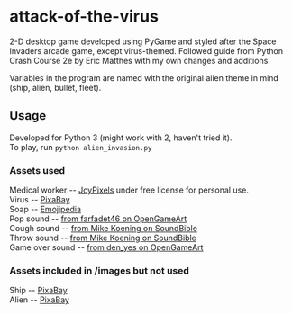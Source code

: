 # attack-of-the-virus  

2-D desktop game developed using PyGame and styled after the Space Invaders arcade game, except virus-themed. Followed guide from Python Crash Course 2e by Eric Matthes with my own changes and additions.  

Variables in the program are named with the original alien theme in mind (ship, alien, bullet, fleet).

## Usage  
Developed for Python 3 (might work with 2, haven't tried it).  
To play, run `python alien_invasion.py`  

### Assets used 
Medical worker -- [JoyPixels](https://www.joypixels.com/emoji) under free license for personal use.  
Virus -- [PixaBay](https://pixabay.com/vectors/corona-coronavirus-virus-pandemic-4919644/)  
Soap -- [Emojipedia](https://emojipedia.org/emojipedia/)  
Pop sound -- [from farfadet46 on OpenGameArt](https://opengameart.org/content/bubbles-pop)  
Cough sound -- [from Mike Koening on SoundBible](http://soundbible.com/1864-Male-Cough.html)  
Throw sound -- [from Mike Koening on SoundBible](http://soundbible.com/1726-Karate-Kid-Punch.html)  
Game over sound -- [from den_yes on OpenGameArt](https://opengameart.org/content/game-over-soundold-school)  

### Assets included in /images but not used  
Ship -- [PixaBay](https://pixabay.com/illustrations/space-rocket-escape-nasa-spaceship-3800434/)  
Alien -- [PixaBay](https://pixabay.com/vectors/spaceships-cosmic-retro-155165/)  
